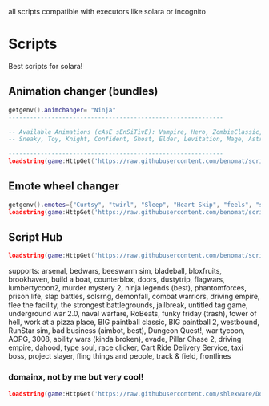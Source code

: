 all scripts compatible with executors like solara or incognito

# Scripts

Best scripts for solara! 

## Animation changer (bundles)
```lua
getgenv().animchanger= "Ninja"
------------------------------------------------------------

-- Available Animations (cAsE sEnSiTivE): Vampire, Hero, ZombieClassic, Cowboy, Patrol, Bold, ZombieFE, Princess, Popstar, 
-- Sneaky, Toy, Knight, Confident, Ghost, Elder, Levitation, Mage, Astronaut, Ninja, Werewolf, Cartoon, Pirate

------------------------------------------------------------
loadstring(game:HttpGet('https://raw.githubusercontent.com/benomat/scripts/m/a'))()
```
## Emote wheel changer
```lua
getgenv().emotes={"Curtsy", "twirl", "Sleep", "Heart Skip", "feels", "strut", "sliving", "faceframe"}
loadstring(game:HttpGet('https://raw.githubusercontent.com/benomat/scripts/m/e'))()
```

## Script Hub
```lua
loadstring(game:HttpGet('https://raw.githubusercontent.com/benomat/scripts/m/hub'))()
```
supports: arsenal, bedwars, beeswarm sim, bladeball, bloxfruits, brookhaven, build a boat, counterblox, doors, dustytrip, flagwars, lumbertycoon2, murder mystery 2, ninja legends (best), phantomforces, prison life, slap battles, solsrng, demonfall, combat warriors, driving empire, flee the facility, the strongest battlegrounds, jailbreak, untitled tag game, underground war 2.0, naval warfare, RoBeats, funky friday (trash), tower of hell, work at a pizza place, BIG paintball classic, BIG paintball 2, westbound, RunStar sim, bad business (aimbot, best), Dungeon Quest!, war tycoon, AOPG, 3008, ability wars (kinda broken), evade, Pillar Chase 2, driving empire, dahood, type soul, race clicker, Cart Ride Delivery Service, taxi boss, project slayer, fling things and people, track & field, frontlines

### domainx, not by me but very cool!
```lua
loadstring(game:HttpGet('https://raw.githubusercontent.com/shlexware/DomainX/main/source',true))()
```
